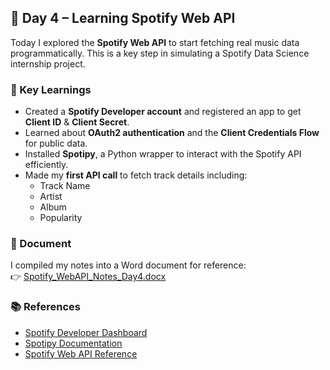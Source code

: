 ## 📌 Day 4 – Learning Spotify Web API

Today I explored the **Spotify Web API** to start fetching real music data programmatically. This is a key step in simulating a Spotify Data Science internship project.

### 🔑 Key Learnings
- Created a **Spotify Developer account** and registered an app to get **Client ID** & **Client Secret**.
- Learned about **OAuth2 authentication** and the **Client Credentials Flow** for public data.
- Installed **Spotipy**, a Python wrapper to interact with the Spotify API efficiently.
- Made my **first API call** to fetch track details including:
  - Track Name  
  - Artist  
  - Album  
  - Popularity  

### 📄 Document
I compiled my notes into a Word document for reference:  
👉 [Spotify_WebAPI_Notes_Day4.docx](Spotify_WebAPI_Notes_Day4.docx)

### 📚 References
- [Spotify Developer Dashboard](https://developer.spotify.com/dashboard)  
- [Spotipy Documentation](https://spotipy.readthedocs.io/)  
- [Spotify Web API Reference](https://developer.spotify.com/documentation/web-api/)
